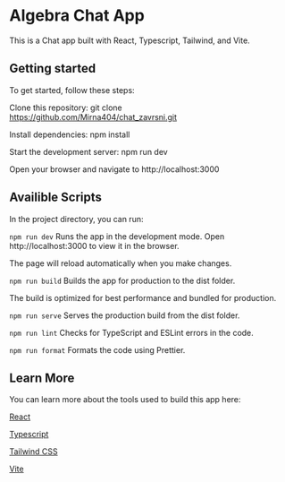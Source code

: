 # Algebra Chat App

This is a Chat app built with React, Typescript, Tailwind, and Vite.

## Getting started

To get started, follow these steps:

Clone this repository: git clone https://github.com/Mirna404/chat_zavrsni.git

Install dependencies: npm install

Start the development server: npm run dev

Open your browser and navigate to http://localhost:3000

## Availible Scripts

In the project directory, you can run:

`npm run dev`
Runs the app in the development mode. Open http://localhost:3000 to view it in the browser.

The page will reload automatically when you make changes.

`npm run build`
Builds the app for production to the dist folder.

The build is optimized for best performance and bundled for production.

`npm run serve`
Serves the production build from the dist folder.

`npm run lint`
Checks for TypeScript and ESLint errors in the code.

`npm run format`
Formats the code using Prettier.

## Learn More

You can learn more about the tools used to build this app here:

[React](https://reactjs.org/)

[Typescript](https://www.typescriptlang.org/)

[Tailwind CSS](https://tailwindcss.com/)

[Vite](https://vitejs.dev/)
